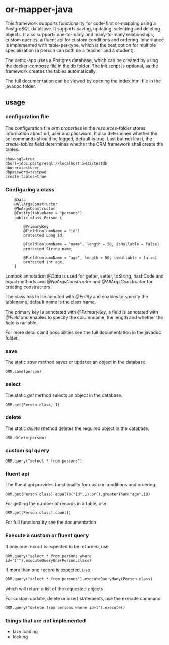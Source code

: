 # or-mapper-java

This framework supports functionality for code-first or-mapping using a PostgreSQL database. It supports saving, updating, selecting and deleting objects.
It also supports one-to-many and many-to-many relationships, custom queries, a fluent api for custom conditions and ordering.
Inheritance is implemented with table-per-type, which is the best option for multiple specialization (a person can both be a teacher and a student).

The demo-app uses a Postgres database, which can be created by using the docker-compose file in the db folder. The init script is optional, as the framework creates the tables automatically.

The full documentation can be viewed by opening the index.html file in the javadoc folder.

## usage

### configuration file

The configuration file *orm.properties* in the *resources*-folder stores information about url, user and password.
It also determines whether the sql commands should be logged, default is true.
Last but not least, the *create-tables* field determines whether the ORM framework shall create the tables.

```
show-sql=true
dburl=jdbc:postgresql://localhost:5432/testdb
dbuser=testuser
dbpassword=testpwd
create-tables=true
```


### Configuring a class


```
    @Data
    @AllArgsConstructor
    @NoArgsConstructor
    @Entity(tableName = "persons")
    public class Person {

        @PrimaryKey
        @Field(columnName = "id")
        protected Long id;

        @Field(columnName = "name", length = 50, isNullable = false)
        protected String name;
    
        @Field(columnName = "age", length = 50, isNullable = false)
        protected int age;
    }
```

Lombok annotation *@Data* is used for getter, setter, toString, hashCode and equal methods
and *@NoArgsConstructor* and *@AllArgsConstructor* for creating constructors.

The class has to be annoted with *@Entity* and enables to specify the tablename, default name is the class name.

The primary key is annotated with *@PrimaryKey*, a field is annotated with *@Field* and enables to specify the columnname, the length and whether the field is nullable.

For more details and possibilities see the full documentation in the javadoc folder.

### save

The static *save* method saves or updates an object in the database.

`ORM.save(person)`

### select

The static *get* method selects an object in the database.

`ORM.get(Perosn.class, 1)`

### delete

The static *delete* method deletes the required object in the database.

`ORM.delete(person)`

### custom sql query

`ORM.query("select * from persons")`

### fluent api

The fluent api provides functionality for custom conditions and ordering.

`ORM.get(Person.class).equalTo("id",1).or().greaterThan("age",18)`

For getting the number of records in a table, use

`ORM.get(Person.class).count()`

For full functionality see the documentation

### Execute a custom or fluent query

If only one record is expected to be returned, use

`ORM.query("select * from persons where id='1'").executeQueryOne(Person.class)`

If more than one record is expected, use

`ORM.query("select * from persons").executeQueryMany(Person.class)`

which will return a list of the requested objects

For custom update, delete or insert statements, use the execute command

`ORM.query("delete from persons where id=1").execute()`

### things that are not implemented

* lazy loading
* locking